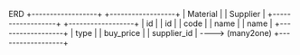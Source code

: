 ERD
+------------------+       +------------------+
|    Material      |       |    Supplier      |
+------------------+       +------------------+
| id               |       | id               |
| code             |       | name             |
| name             |       +------------------+
| type             |
| buy_price        |
| supplier_id      | ----> (many2one)
+------------------+
